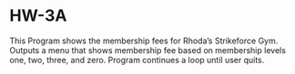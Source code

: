 # HW-3A

This Program shows the membership fees for Rhoda’s Strikeforce Gym. Outputs a menu that shows membership fee based on membership levels one, two, three, and zero. Program continues a loop until user quits.

